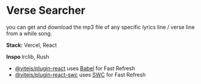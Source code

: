 # Verse Searcher

you can get and download the mp3 file of any specific lyrics line / verse line from a while song.

<b>Stack:</b> Vercel, React

<b> Inspo </b> lrclib, Rush

- [@vitejs/plugin-react](https://github.com/vitejs/vite-plugin-react/blob/main/packages/plugin-react/README.md) uses [Babel](https://babeljs.io/) for Fast Refresh
- [@vitejs/plugin-react-swc](https://github.com/vitejs/vite-plugin-react-swc) uses [SWC](https://swc.rs/) for Fast Refresh
